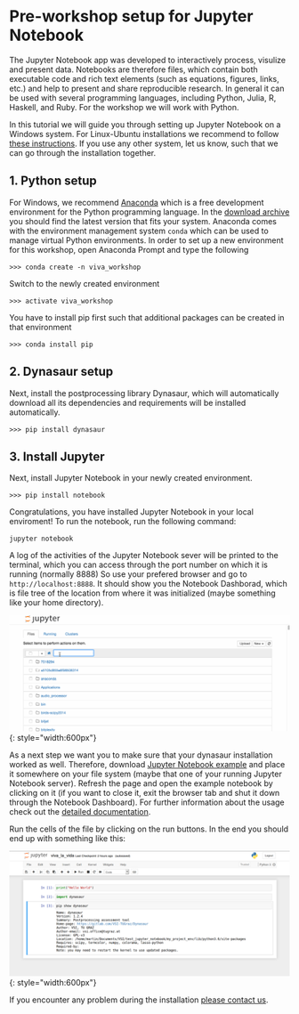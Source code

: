 # **Pre-workshop setup for Jupyter Notebook**

The Jupyter Notebook app was developed to interactively process, visulize and present data. Notebooks are therefore files, which contain both executable code and rich text elements (such as equations, figures, links, etc.) and help to present and share reproducible research.
In general it can be used with several programming languages, including Python, Julia, R, Haskell, and Ruby. For the workshop we will work with Python.

In this tutorial we will guide you through setting up Jupyter Notebook on a Windows system. 
For Linux-Ubuntu installations we recommend to follow [these instructions](https://www.digitalocean.com/community/tutorials/how-to-set-up-jupyter-notebook-with-python-3-on-ubuntu-18-04). If you use any other system, let us know, such that we can go through the installation together.


## **1. Python setup** 

For Windows, we recommend [Anaconda](https://www.anaconda.com/) which is a free development environment for the Python programming language. In the [download archive](https://www.anaconda.com/) you should find the latest version that fits your system.
Anaconda comes with the environment management system `conda` which can be used to manage virtual Python environments.
In order to set up a new environment for this workshop, open Anaconda Prompt and type the following

```
>>> conda create -n viva_workshop
```

Switch to the newly created environment

```
>>> activate viva_workshop
```

You have to install pip first such that additional packages can be created in that environment

```
>>> conda install pip
```

## **2. Dynasaur setup**

Next, install the postprocessing library Dynasaur, which will automatically download all its dependencies 
and requirements will be installed automatically.

```
>>> pip install dynasaur
```

## **3. Install Jupyter**

Next, install Jupyter Notebook in your newly created environment. 

```
>>> pip install notebook
```

Congratulations, you have installed Jupyter Notebook in your local enviroment! 
To run the notebook, run the following command:

```
jupyter notebook
```

A log of the activities of the Jupyter Notebook sever will be printed to the terminal, 
which you can access through the port number on which it is running (normally 8888)
So use your prefered browser and go to ```http://localhost:8888```. It should show you 
the Notebook Dashborad, which is file tree of the location from where it was initialized 
(maybe something like your home directory). 

![JupyterNotebook](img/jupyter_notebook.gif){: style="width:600px"}



As a next step we want you to make sure that your dynasaur installation worked as well.
Therefore, download [Jupyter Notebook example](https://cloud.tugraz.at/index.php/s/Qz63xXRrGgzqQD5) 
and place it somewhere on your file system (maybe that one of your running Jupyter Notebook server).
Refresh the page and open the example notebook by clicking on it (if you want to close it, exit the browser 
tab and shut it down through the Notebook Dashboard). For further information about the usage check out the [detailed documentation](https://jupyter-notebook.readthedocs.io/en/stable/examples/Notebook/Notebook%20Basics.html).

Run the cells of the file by clicking on the run buttons. In the end you should end up with something like this:

![ExampleNotebook](img/example_notebook.png){: style="width:600px"}

If you encounter any problem during the installation [please contact us](0-3-online-workshop-info.md).

